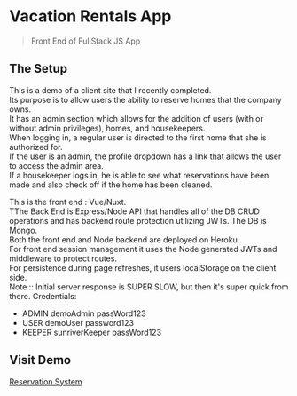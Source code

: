# Vacation Rentals App

> Front End of FullStack JS App

## The Setup

This is a demo of a client site that I recently completed.  
Its purpose is to allow users the ability to reserve homes that the company owns.  
It has an admin section which allows for the addition of users (with or without admin privileges), homes, and housekeepers.  
When logging in, a regular user is directed to the first home that she is authorized for.  
If the user is an admin, the profile dropdown has a link that allows the user to access the admin area.  
If a housekeeper logs in, he is able to see what reservations have been made and also check off if the home has been cleaned.

This is the front end : Vue/Nuxt.  
TThe Back End is Express/Node API that handles all of the DB CRUD operations and has backend route protection utilizing JWTs. The DB is Mongo.  
Both the front end and Node backend are deployed on Heroku.  
For front end session management it uses the Node generated JWTs and middleware to protect routes.  
For persistence during page refreshes, it users localStorage on the client side.  
Note :: Initial server response is SUPER SLOW, but then it's super quick from there.
Credentials:   
- ADMIN	demoAdmin	passWord123
- USER	demoUser	password123
- KEEPER	sunriverKeeper	passWord123


## Visit Demo
[Reservation System](https://res-demo-front.herokuapp.com/)
